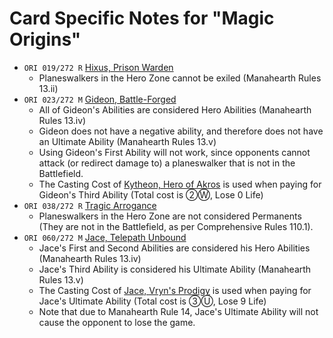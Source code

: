 # Card Specific Notes for "Magic Origins"

* `ORI 019/272 R` [Hixus, Prison Warden](http://gatherer.wizards.com/Pages/Card/Details.aspx?multiverseid=398611)
  * Planeswalkers in the Hero Zone cannot be exiled (Manahearth Rules 13.ii)
* `ORI 023/272 M` [Gideon, Battle-Forged](http://gatherer.wizards.com/Pages/Card/Details.aspx?multiverseid=398429)
  * All of Gideon's Abilities are considered Hero Abilities (Manahearth Rules 13.iv)
  * Gideon does not have a negative ability, and therefore does not have an Ultimate Ability (Manahearth Rules 13.v)
  * Using Gideon's First Ability will not work, since opponents cannot attack (or redirect damage to) a planeswalker that is not in the Battlefield.
  * The Casting Cost of [Kytheon, Hero of Akros](http://gatherer.wizards.com/Pages/Card/Details.aspx?multiverseid=398428) is used when paying for Gideon's Third Ability (Total cost is &#9313;&#9420;, Lose 0 Life)
* `ORI 038/272 R` [Tragic Arrogance](http://gatherer.wizards.com/Pages/Card/Details.aspx?multiverseid=398610)
  * Planeswalkers in the Hero Zone are not considered Permanents (They are not in the Battlefield, as per Comprehensive Rules 110.1).
* `ORI 060/272 M` [Jace, Telepath Unbound](http://gatherer.wizards.com/Pages/Card/Details.aspx?multiverseid=398435)
  * Jace's First and Second Abilities are considered his Hero Abilities (Manahearth Rules 13.iv)
  * Jace's Third Ability is considered his Ultimate Ability (Manahearth Rules 13.v)
  * The Casting Cost of [Jace, Vryn's Prodigy](http://gatherer.wizards.com/Pages/Card/Details.aspx?multiverseid=398434) is used when paying for Jace's Ultimate Ability (Total cost is &#9314;&#9418;, Lose 9 Life)
  * Note that due to Manahearth Rule 14, Jace's Ultimate Ability will not cause the opponent to lose the game. 